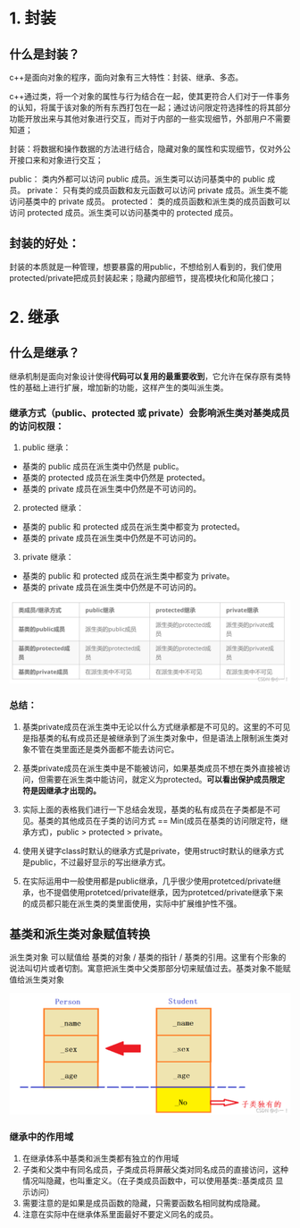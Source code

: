 # 1. 封装
## 什么是封装？
c++是面向对象的程序，面向对象有三大特性：封装、继承、多态。

c++通过类，将一个对象的属性与行为结合在一起，使其更符合人们对于一件事务的认知，将属于该对象的所有东西打包在一起；通过访问限定符选择性的将其部分功能开放出来与其他对象进行交互，而对于内部的一些实现细节，外部用户不需要知道；

封装：将数据和操作数据的方法进行结合，隐藏对象的属性和实现细节，仅对外公开接口来和对象进行交互；

public： 类内外都可以访问 public 成员。派生类可以访问基类中的 public 成员。
private： 只有类的成员函数和友元函数可以访问 private 成员。派生类不能访问基类中的 private 成员。
protected： 类的成员函数和派生类的成员函数可以访问 protected 成员。派生类可以访问基类中的 protected 成员。

## 封装的好处：
封装的本质就是一种管理，想要暴露的用public，不想给别人看到的，我们使用protected/private把成员封装起来；隐藏内部细节，提高模块化和简化接口；

# 2. 继承
## 什么是继承？

继承机制是面向对象设计使得**代码可以复用的最重要收到**，它允许在保存原有类特性的基础上进行扩展，增加新的功能，这样产生的类叫派生类。

### 继承方式（public、protected 或 private）会影响派生类对基类成员的访问权限：

1. public 继承：
+ 基类的 public 成员在派生类中仍然是 public。
+ 基类的 protected 成员在派生类中仍然是 protected。
+ 基类的 private 成员在派生类中仍然是不可访问的。
2. protected 继承：
+ 基类的 public 和 protected 成员在派生类中都变为 protected。
+ 基类的 private 成员在派生类中仍然是不可访问的。
3. private 继承：
+ 基类的 public 和 protected 成员在派生类中都变为 private。
+ 基类的 private 成员在派生类中仍然是不可访问的。

![](./图片/继承.png)


### 总结：

1. 基类private成员在派生类中无论以什么方式继承都是不可见的。这里的不可见是指基类的私有成员还是被继承到了派生类对象中，但是语法上限制派生类对象不管在类里面还是类外面都不能去访问它。

2. 基类private成员在派生类中是不能被访问，如果基类成员不想在类外直接被访问，但需要在派生类中能访问，就定义为protected。**可以看出保护成员限定符是因继承才出现的。**

3. 实际上面的表格我们进行一下总结会发现，基类的私有成员在子类都是不可见。基类的其他成员在子类的访问方式 == Min(成员在基类的访问限定符，继承方式)，public > protected > private。

4. 使用关键字class时默认的继承方式是private，使用struct时默认的继承方式是public，不过最好显示的写出继承方式。

5. 在实际运用中一般使用都是public继承，几乎很少使用protetced/private继承，也不提倡使用protetced/private继承，因为protetced/private继承下来的成员都只能在派生类的类里面使用，实际中扩展维护性不强。

## 基类和派生类对象赋值转换
派生类对象 可以赋值给 基类的对象 / 基类的指针 / 基类的引用。这里有个形象的说法叫切片或者切割。寓意把派生类中父类那部分切来赋值过去。基类对象不能赋值给派生类对象

![](./图片/继承2.png)

### 继承中的作用域
1. 在继承体系中基类和派生类都有独立的作用域
2. 子类和父类中有同名成员，子类成员将屏蔽父类对同名成员的直接访问，这种情况叫隐藏，也叫重定义。（在子类成员函数中，可以使用基类::基类成员 显示访问）
3. 需要注意的是如果是成员函数的隐藏，只需要函数名相同就构成隐藏。
4. 注意在实际中在继承体系里面最好不要定义同名的成员。




